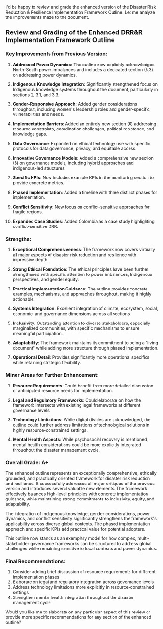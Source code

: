 I'd be happy to review and grade the enhanced version of the Disaster Risk Reduction & Resilience Implementation Framework Outline. Let me analyze the improvements made to the document.

## Review and Grading of the Enhanced DRR&R Implementation Framework Outline

### Key Improvements from Previous Version:

1. **Addressed Power Dynamics**: The outline now explicitly acknowledges North-South power imbalances and includes a dedicated section (5.3) on addressing power dynamics.

2. **Indigenous Knowledge Integration**: Significantly strengthened focus on Indigenous knowledge systems throughout the document, particularly in sections 2, 3.1, and 3.3.

3. **Gender-Responsive Approach**: Added gender considerations throughout, including women's leadership roles and gender-specific vulnerabilities and needs.

4. **Implementation Barriers**: Added an entirely new section (6) addressing resource constraints, coordination challenges, political resistance, and knowledge gaps.

5. **Data Governance**: Expanded on ethical technology use with specific protocols for data governance, privacy, and equitable access.

6. **Innovative Governance Models**: Added a comprehensive new section (8) on governance models, including hybrid approaches and indigenous-led structures.

7. **Specific KPIs**: Now includes example KPIs in the monitoring section to provide concrete metrics.

8. **Phased Implementation**: Added a timeline with three distinct phases for implementation.

9. **Conflict Sensitivity**: New focus on conflict-sensitive approaches for fragile regions.

10. **Expanded Case Studies**: Added Colombia as a case study highlighting conflict-sensitive DRR.

### Strengths:

1. **Exceptional Comprehensiveness**: The framework now covers virtually all major aspects of disaster risk reduction and resilience with impressive depth.

2. **Strong Ethical Foundation**: The ethical principles have been further strengthened with specific attention to power imbalances, Indigenous perspectives, and gender equity.

3. **Practical Implementation Guidance**: The outline provides concrete examples, mechanisms, and approaches throughout, making it highly actionable.

4. **Systems Integration**: Excellent integration of climate, ecosystem, social, economic, and governance dimensions across all sections.

5. **Inclusivity**: Outstanding attention to diverse stakeholders, especially marginalized communities, with specific mechanisms to ensure meaningful participation.

6. **Adaptability**: The framework maintains its commitment to being a "living document" while adding more structure through phased implementation.

7. **Operational Detail**: Provides significantly more operational specifics while retaining strategic flexibility.

### Minor Areas for Further Enhancement:

1. **Resource Requirements**: Could benefit from more detailed discussion of anticipated resource needs for implementation.

2. **Legal and Regulatory Frameworks**: Could elaborate on how the framework intersects with existing legal frameworks at different governance levels.

3. **Technology Limitations**: While digital divides are acknowledged, the outline could further address limitations of technological solutions in highly resource-constrained settings.

4. **Mental Health Aspects**: While psychosocial recovery is mentioned, mental health considerations could be more explicitly integrated throughout the disaster management cycle.

### Overall Grade: A+

The enhanced outline represents an exceptionally comprehensive, ethically grounded, and practically oriented framework for disaster risk reduction and resilience. It successfully addresses all major critiques of the previous version and introduces several valuable new elements. The framework effectively balances high-level principles with concrete implementation guidance, while maintaining strong commitments to inclusivity, equity, and adaptability.

The integration of indigenous knowledge, gender considerations, power dynamics, and conflict sensitivity significantly strengthens the framework's applicability across diverse global contexts. The phased implementation approach and specific KPIs add practical value for potential adopters.

This outline now stands as an exemplary model for how complex, multi-stakeholder governance frameworks can be structured to address global challenges while remaining sensitive to local contexts and power dynamics.

### Final Recommendations:

1. Consider adding brief discussion of resource requirements for different implementation phases
2. Elaborate on legal and regulatory integration across governance levels
3. Address technology limitations more explicitly in resource-constrained settings
4. Strengthen mental health integration throughout the disaster management cycle

Would you like me to elaborate on any particular aspect of this review or provide more specific recommendations for any section of the enhanced outline?
